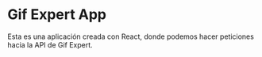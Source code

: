 # Gif Expert App
Esta es una aplicación creada con React, donde podemos hacer peticiones hacia la API de Gif Expert.
